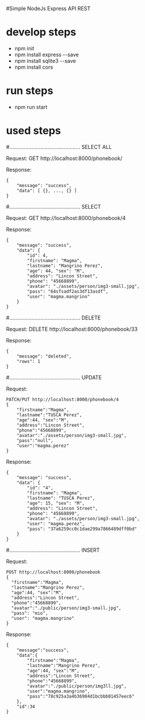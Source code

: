 #Simple NodeJs Express API REST

# develop steps
- npm init
- npm install express --save
- npm install sqlite3 --save
- npm install cors

# run steps
- npm run start 

# used steps

#................................................ SELECT ALL

Request:
	GET http://localhost:8000/phonebook/
	
Response:

	{
		"message": "success",
		"data": [ {}, ..., {} ]
	}

#................................................ SELECT

Request:
	GET http://localhost:8000/phonebook/4
	
Response:

	{
		"message": "success",
		"data": {
			"id": 4,
			"firstname": "Magma",
			"lastname": "Mangrino Perez",
			"age": 44, "sex": "M",
			"address": "Lincon Street",
			"phone": "45668899",
			"avatar": "./assets/person/img3-small.jpg",
			"pass": "64sfsadf2as3df13asdf",
			"user": "magma.mangrino"
		}
	}

#................................................ DELETE

Request:
	DELETE http://localhost:8000/phonebook/33
	
Response:

	{
		"message": "deleted",
		"rows": 1
	}

#................................................ UPDATE

Request:

	PATCH/PUT http://localhost:8000/phonebook/4
	{
		"firstname":"Magma",
		"lastname":"TUSCA Perez",
		"age":44, "sex":"M",
		"address":"Lincon Street",
		"phone":"45668899",
		"avatar":"./assets/person/img3-small.jpg",
		"pass":"null",
		"user":"magma.perez"
	}

Response:

	{
		"message": "success",
		"data": {
			"id": "4",
			"firstname": "Magma",
			"lastname": "TUSCA Perez",
			"age": 15, "sex": "M",
			"address": "Lincon Street",
			"phone": "45668899",
			"avatar": "./assets/person/img3-small.jpg",
			"user": "magma.perez",
			"pass": "37a6259cc0c1dae299a7866489dff0bd"
		}
	}

#................................................ INSERT 

Request:

	POST http://localhost:8000/phonebook
	{
	  "firstname":"Magma",
	  "lastname":"Mangrino Perez",
	  "age":44, "sex":"M",
	  "address":"Lincon Street",
	  "phone":"45668899",
	  "avatar":"./public/person/img3-small.jpg",
	  "pass": "mio",
	  "user": "magma.mangrino"
	}

Response:

	{
		"message":"success",
		"data":{
			"firstname":"Magma",
			"lastname":"Mangrino Perez",
			"age":44, "sex":"M",
			"address":"Lincon Street",
			"phone":"45668899",
			"avatar":"./public/person/img3ll.jpg",
			"user":"magma.mangrino",
			"pass":"78c925a3a4b36984d1bcbbb01457eec6"
		},
		"id":34
	}	